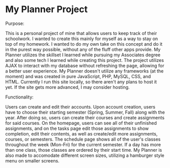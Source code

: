 # My Planner Project

Purpose:

This is a personal project of mine that allows users to keep track of their schoolwork. I wanted to create this mainly for myself as a way to stay on top of my homework. I wanted to do my own take on this concept and do it in the purest way possible, without any of the fluff other apps provide. My Planner utilizes the skillset I learned while pursuing my Associates degree and also some tech I learned while creating this project. The project utilizes AJAX to interact with my database without refreshing the page, allowing for a better user experience. My Planner doesn't utilize any frameworks (at the moment) and was created in pure JavaScript, PHP, MySQL, CSS, and HTML. Currently I run this site locally, so there aren't any plans to host it yet. If the site gets more advanced, I may consider hosting.

Functionality:

Users can create and edit their accounts. Upon account creation, users have to choose their starting semester (Spring, Summer, Fall) along with the year. After doing so, users can create their courses and create assignments for said courses. On the homepage, users can see all of their unfinished assignments, and on the tasks page edit those assignments to show completion, edit their contents, as well as create/edit more assignments, courses, or semesters. The schedule page shows all of the user's classes throughout the week (Mon-Fri) for the current semester. If a day has more than one class, those classes are ordered by their start time. My Planner is also made to accomodate different screen sizes, utilizing a hamburger style menu on smaller screens.
